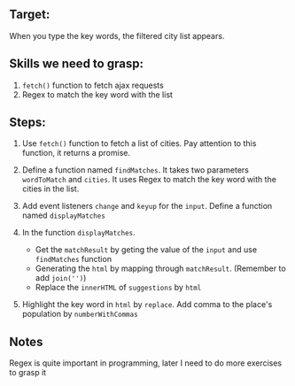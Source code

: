 ## Target:
When you type the key words, the filtered city list appears.

## Skills we need to grasp:
1. `fetch()` function to fetch ajax requests
2. Regex to match the key word with the list

## Steps:
1. Use `fetch()` function to fetch a list of cities. Pay attention to this function, it returns a promise.
2. Define a function named `findMatches`. It takes two parameters `wordToMatch` and `cities`. It uses Regex to match the key word with the cities in the list.
3. Add event listeners `change` and `keyup` for the `input`. Define a function named `displayMatches`
4. In the function `displayMatches`.
    
    - Get the `matchResult` by geting the value of the `input` and use `findMatches` function
    - Generating the `html` by mapping through `matchResult`. (Remember to add `join('')`)
    - Replace the `innerHTML` of `suggestions` by `html`
5. Highlight the key word in `html`
by `replace`. Add comma to the place's population by `numberWithCommas`

## Notes
Regex is quite important in programming, later I need to do more exercises to grasp it